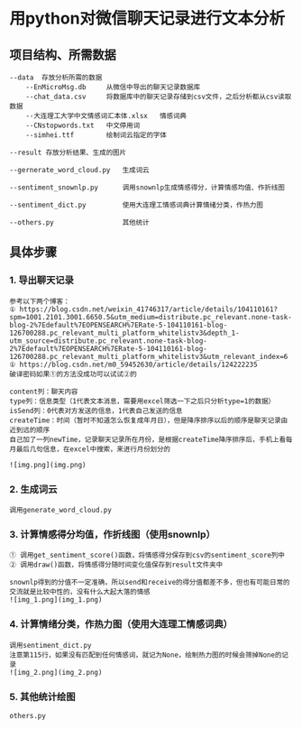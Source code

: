 # 用python对微信聊天记录进行文本分析

## 项目结构、所需数据
    --data  存放分析所需的数据
        --EnMicroMsg.db     从微信中导出的聊天记录数据库
        --chat_data.csv     将数据库中的聊天记录存储到csv文件，之后分析都从csv读取数据
        --大连理工大学中文情感词汇本体.xlsx   情感词典
        --CNstopwords.txt   中文停用词
        --simhei.ttf        绘制词云指定的字体

    --result 存放分析结果、生成的图片
    
    --gernerate_word_cloud.py   生成词云
    
    --sentiment_snownlp.py      调用snownlp生成情感得分，计算情感均值、作折线图

    --sentiment_dict.py         使用大连理工情感词典计算情绪分类，作热力图
    
    --others.py                 其他统计
 

## 具体步骤
### 1. 导出聊天记录
    参考以下两个博客：
    ① https://blog.csdn.net/weixin_41746317/article/details/104110161?spm=1001.2101.3001.6650.5&utm_medium=distribute.pc_relevant.none-task-blog-2%7Edefault%7EOPENSEARCH%7ERate-5-104110161-blog-126700288.pc_relevant_multi_platform_whitelistv3&depth_1-utm_source=distribute.pc_relevant.none-task-blog-2%7Edefault%7EOPENSEARCH%7ERate-5-104110161-blog-126700288.pc_relevant_multi_platform_whitelistv3&utm_relevant_index=6
    ① https://blog.csdn.net/m0_59452630/article/details/124222235
    破译密码如果①的方法没成功可以试试②的

    content列：聊天内容
    type列：信息类型（1代表文本消息，需要用excel筛选一下之后只分析type=1的数据）
    isSend列：0代表对方发送的信息，1代表自己发送的信息
    createTime：时间（暂时不知道怎么恢复成年月日），但是降序排序以后的顺序是聊天记录由近到远的顺序
    自己加了一列newTime，记录聊天记录所在月份，是根据createTime降序排序后，手机上看每月最后几句信息，在excel中搜索，来进行月份划分的
    
    ![img.png](img.png)   
    
    
### 2. 生成词云
    调用generate_word_cloud.py

### 3. 计算情感得分均值，作折线图（使用snownlp）
    ① 调用get_sentiment_score()函数，将情感得分保存到csv的sentiment_score列中
    ② 调用draw()函数，将情感得分随时间变化值保存到result文件夹中
    
    snownlp得到的分值不一定准确，所以send和receive的得分值都差不多，但也有可能日常的交流就是比较中性的，没有什么大起大落的情感
    ![img_1.png](img_1.png)


### 4. 计算情绪分类，作热力图（使用大连理工情感词典）
    调用sentiment_dict.py
    注意第115行，如果没有匹配到任何情感词，就记为None，绘制热力图的时候会筛掉None的记录
    ![img_2.png](img_2.png)

### 5. 其他统计绘图
    others.py


    
    
    

